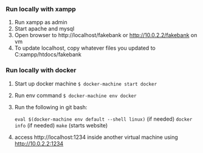 ### Run locally with xampp

1. Run xampp as admin
2. Start apache and mysql
3. Open browser to http://localhost/fakebank or http://10.0.2.2/fakebank on vm
4. To update localhost, copy whatever files you updated to C:xampp/htdocs/fakebank



### Run locally with docker

1. Start up docker machine `$ docker-machine start docker`
2. Run env command `$ docker-machine env docker`
3. Run the following in git bash:
    
    `eval $(docker-machine env default --shell linux)` (if needed)
    `docker info` (if needed)
    `make` (starts website)

4. access http://localhost:1234 inside another virtual machine using http://10.0.2.2:1234